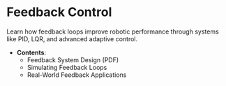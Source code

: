 # Feedback Control

Learn how feedback loops improve robotic performance through systems like PID, LQR, and advanced adaptive control.

- **Contents**:
  - Feedback System Design (PDF)
  - Simulating Feedback Loops
  - Real-World Feedback Applications
